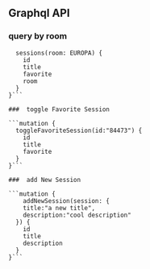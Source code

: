 ## Graphql API 


###  query by room

```query {
  sessions(room: EUROPA) {
    id
    title
    favorite
    room
  }
}```

###  toggle Favorite Session

```mutation {
  toggleFavoriteSession(id:"84473") {
    id
    title
    favorite
  }
}```

###  add New Session

```mutation {
	addNewSession(session: {
    title:"a new title",
    description:"cool description"
  }) {
    id
    title
    description
  }
}```


